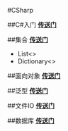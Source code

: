 #CSharp

##C#入门
[**传送门**](Csharp.md)

##集合
[**传送门**](jihe.md)

* List<>
* Dictionary<>


##面向对象
[**传送门**](object.md)


##泛型
[**传送门**](fanxing.md)

##文件IO
[**传送门**](io.md)

##数据库
[**传送门**](mysql.md)
